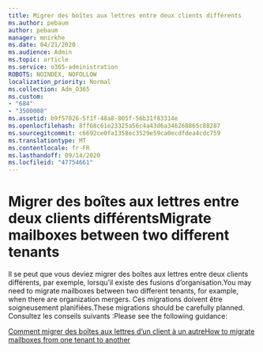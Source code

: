 ```yaml
---
title: Migrer des boîtes aux lettres entre deux clients différents
ms.author: pebaum
author: pebaum
manager: mnirkhe
ms.date: 04/21/2020
ms.audience: Admin
ms.topic: article
ms.service: o365-administration
ROBOTS: NOINDEX, NOFOLLOW
localization_priority: Normal
ms.collection: Adm_O365
ms.custom:
- "684"
- "3500008"
ms.assetid: b9f57026-5f1f-48a8-805f-56b31f83314e
ms.openlocfilehash: 8ff68c61e23325a56c4a43d6a346268865c88287
ms.sourcegitcommit: c6692ce0fa1358ec3529e59ca0ecdfdea4cdc759
ms.translationtype: MT
ms.contentlocale: fr-FR
ms.lasthandoff: 09/14/2020
ms.locfileid: "47754661"
---
```

# <a name="migrate-mailboxes-between-two-different-tenants"></a><span data-ttu-id="180ca-102">Migrer des boîtes aux lettres entre deux clients différents</span><span class="sxs-lookup"><span data-stu-id="180ca-102">Migrate mailboxes between two different tenants</span></span>

<span data-ttu-id="180ca-103">Il se peut que vous deviez migrer des boîtes aux lettres entre deux clients différents, par exemple, lorsqu’il existe des fusions d’organisation.</span><span class="sxs-lookup"><span data-stu-id="180ca-103">You may need to migrate mailboxes between two different tenants, for example, when there are organization mergers.</span></span> <span data-ttu-id="180ca-104">Ces migrations doivent être soigneusement planifiées.</span><span class="sxs-lookup"><span data-stu-id="180ca-104">These migrations should be carefully planned.</span></span> <span data-ttu-id="180ca-105">Consultez les conseils suivants :</span><span class="sxs-lookup"><span data-stu-id="180ca-105">Please see the following guidance:</span></span>
  
[<span data-ttu-id="180ca-106">Comment migrer des boîtes aux lettres d’un client à un autre</span><span class="sxs-lookup"><span data-stu-id="180ca-106">How to migrate mailboxes from one tenant to another</span></span>](https://docs.microsoft.com/Exchange/mailbox-migration/migrate-mailboxes-across-tenants)
  